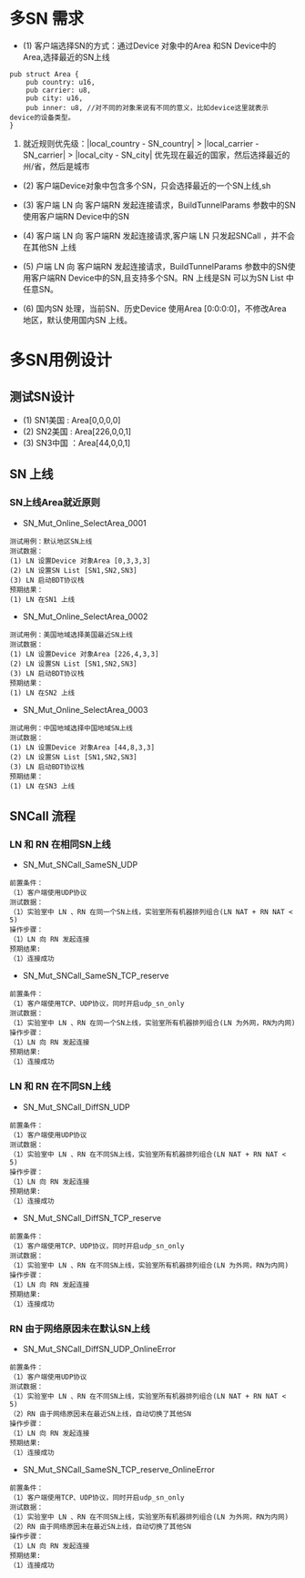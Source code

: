 # 多SN 需求

+ (1) 客户端选择SN的方式：通过Device 对象中的Area 和SN Device中的 Area,选择最近的SN上线

```
pub struct Area {
    pub country: u16,
    pub carrier: u8,
    pub city: u16,
    pub inner: u8, //对不同的对象来说有不同的意义，比如device这里就表示 device的设备类型。
}
```
  1. 就近规则优先级：|local_country - SN_country| > |local_carrier - SN_carrier| > |local_city - SN_city| 优先现在最近的国家，然后选择最近的州/省，然后是城市

+ (2) 客户端Device对象中包含多个SN，只会选择最近的一个SN上线,sh

+ (3) 客户端 LN 向 客户端RN 发起连接请求，BuildTunnelParams 参数中的SN使用客户端RN Device中的SN

+ (4) 客户端 LN 向 客户端RN 发起连接请求,客户端 LN 只发起SNCall ，并不会在其他SN 上线

+ (5) 户端 LN 向 客户端RN 发起连接请求，BuildTunnelParams 参数中的SN使用客户端RN Device中的SN,且支持多个SN。RN 上线是SN 可以为SN List 中任意SN。

+ (6) 国内SN 处理，当前SN、历史Device 使用Area [0:0:0:0]，不修改Area 地区，默认使用国内SN 上线。

# 多SN用例设计

## 测试SN设计
+ (1) SN1美国  : Area[0,0,0,0] 
+ (2) SN2美国 : Area[226,0,0,1]
+ (3) SN3中国 ：Area[44,0,0,1]

## SN 上线

### SN上线Area就近原则

+ SN_Mut_Online_SelectArea_0001
```
测试用例：默认地区SN上线
测试数据：
(1) LN 设置Device 对象Area [0,3,3,3]
(2) LN 设置SN List [SN1,SN2,SN3]
(3) LN 启动BDT协议栈
预期结果：
(1) LN 在SN1 上线
```

+ SN_Mut_Online_SelectArea_0002
```
测试用例：美国地域选择美国最近SN上线
测试数据：
(1) LN 设置Device 对象Area [226,4,3,3]
(2) LN 设置SN List [SN1,SN2,SN3]
(3) LN 启动BDT协议栈
预期结果：
(1) LN 在SN2 上线
```

+ SN_Mut_Online_SelectArea_0003
```
测试用例：中国地域选择中国地域SN上线
测试数据：
(1) LN 设置Device 对象Area [44,8,3,3]
(2) LN 设置SN List [SN1,SN2,SN3]
(3) LN 启动BDT协议栈
预期结果：
(1) LN 在SN3 上线
```


## SNCall 流程

### LN 和 RN 在相同SN上线

+ SN_Mut_SNCall_SameSN_UDP
```
前置条件：
（1）客户端使用UDP协议
测试数据：
（1）实验室中 LN 、RN 在同一个SN上线，实验室所有机器排列组合(LN NAT + RN NAT < 5)
操作步骤：
（1）LN 向 RN 发起连接
预期结果:
（1）连接成功
```

+ SN_Mut_SNCall_SameSN_TCP_reserve
```
前置条件：
（1）客户端使用TCP、UDP协议，同时开启udp_sn_only
测试数据：
（1）实验室中 LN 、RN 在同一个SN上线，实验室所有机器排列组合(LN 为外网，RN为内网)
操作步骤：
（1）LN 向 RN 发起连接
预期结果:
（1）连接成功
```
### LN 和 RN 在不同SN上线
+ SN_Mut_SNCall_DiffSN_UDP

```
前置条件：
（1）客户端使用UDP协议
测试数据：
（1）实验室中 LN 、RN 在不同SN上线，实验室所有机器排列组合(LN NAT + RN NAT < 5)
操作步骤：
（1）LN 向 RN 发起连接
预期结果:
（1）连接成功
```

+ SN_Mut_SNCall_DiffSN_TCP_reserve
```
前置条件：
（1）客户端使用TCP、UDP协议，同时开启udp_sn_only
测试数据：
（1）实验室中 LN 、RN 在不同SN上线，实验室所有机器排列组合(LN 为外网，RN为内网)
操作步骤：
（1）LN 向 RN 发起连接
预期结果:
（1）连接成功
```

### RN 由于网络原因未在默认SN上线
+ SN_Mut_SNCall_DiffSN_UDP_OnlineError
```
前置条件：
（1）客户端使用UDP协议
测试数据：
（1）实验室中 LN 、RN 在不同SN上线，实验室所有机器排列组合(LN NAT + RN NAT < 5)
（2）RN 由于网络原因未在最近SN上线，自动切换了其他SN
操作步骤：
（1）LN 向 RN 发起连接
预期结果:
（1）连接成功
```

+ SN_Mut_SNCall_SameSN_TCP_reserve_OnlineError
```
前置条件：
（1）客户端使用TCP、UDP协议，同时开启udp_sn_only
测试数据：
（1）实验室中 LN 、RN 在不同SN上线，实验室所有机器排列组合(LN 为外网，RN为内网)
（2）RN 由于网络原因未在最近SN上线，自动切换了其他SN
操作步骤：
（1）LN 向 RN 发起连接
预期结果:
（1）连接成功
```